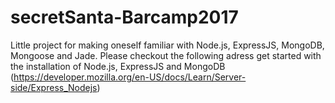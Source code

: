 # secretSanta-Barcamp2017
Little project for making oneself familiar with Node.js, ExpressJS, MongoDB, Mongoose and Jade.
Please checkout the following adress get started with the installation of Node.js, ExpressJS and MongoDB (https://developer.mozilla.org/en-US/docs/Learn/Server-side/Express_Nodejs)
